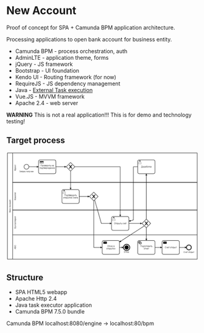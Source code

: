 # New Account

Proof of concept for SPA + Camunda BPM application architecture.

Processing applications to open bank account for business entity.

  * Camunda BPM - process orchestration, auth
  * AdminLTE - application theme, forms
  * jQuery - JS framework
  * Bootstrap - UI foundation
  * Kendo UI - Routing framework (for now)
  * RequireJS - JS dependency management
  * Java - [External Task execution](https://docs.camunda.org/manual/7.4/user-guide/process-engine/external-tasks/)
  * Vue.JS - MVVM framework
  * Apache 2.4 - web server
  
**WARNING** This is not a real application!!! This is for demo and technology testing!

## Target process

![Image of process](process/newaccount.png)

## Structure

  * SPA HTML5 webapp
  * Apache Http 2.4
  * Java task executor application
  * Camunda BPM 7.5.0 bundle
  
Camunda BPM localhost:8080/engine -> localhost:80/bpm
